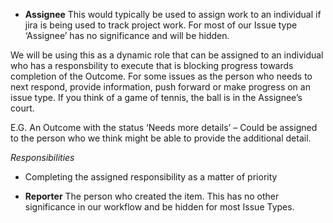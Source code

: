 - **Assignee**
This would typically be used to assign work to an individual if jira is being used to track project work. For most of our Issue type ‘Assignee’ has no significance and will be hidden.

We will be using this as a dynamic role that can be assigned to an individual who has a responsbility to execute that is blocking progress towards completion of the Outcome. For some issues as the person who needs to next respond, provide information, push forward or make progress on an issue type. If you think of a game of tennis, the ball is in the Assignee’s court.

E.G. An Outcome with the status ‘Needs more details’ – Could be assigned to the person who we think might be able to provide the additional detail.

*Responsibilities*
- Completing the assigned responsibility as a matter of priority

- **Reporter**
The person who created the item. This has no other significance in our workflow and be hidden for most Issue Types.
